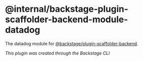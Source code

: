 # @internal/backstage-plugin-scaffolder-backend-module-datadog

The datadog module for [@backstage/plugin-scaffolder-backend](https://www.npmjs.com/package/@backstage/plugin-scaffolder-backend).

_This plugin was created through the Backstage CLI_
